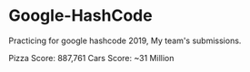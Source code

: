 # Google-HashCode
Practicing for google hashcode 2019, My team's submissions.

Pizza Score: 887,761
Cars Score: ~31 Million
